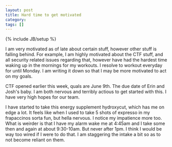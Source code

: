 ```yaml
---
layout: post
title: Hard time to get motivated
category: 
tags: []
---
```

{% include JB/setup %}

I am very motivated as of late about certain stuff, however other stuff is falling behind.  For example, I am highly motivated about the CTF stuff, and all security related issues regarding that, however have had the hardest time waking up in the mornings for my workouts.  I resolve to workout everyday for until Monday.  I am writing it down so that I may be more motivated to act on my goals.

CTF opened earlier this week, quals are June 9th.  The due date of Erin and Josh's baby.  I am both nervous and terribly actious to get started with this.  I have very high hopes for our team.

I have started to take this energy supplement hydroxycut, which has me on edge a lot.  It feels like when I used to take 5 shots of expresso in my frapaccinos sorta fun, but hella nervous.  I notice my impatience more too.  What is weirder is that I have my alarm wake me at 4:45am and I take some then and again at about 9:30-10am.  But never after 1pm.  I think I would be way too wired if I were to do that.  I am staggering the intake a bit so as to not become reliant on them.
